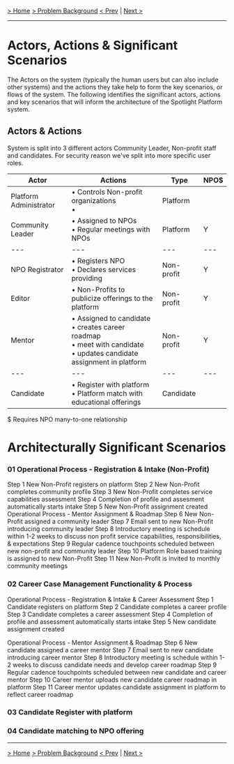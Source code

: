 [&gt; Home](../README.md)  [&gt; Problem Background](README.md)
[&lt; Prev](1.3.ArchitectureAnalysis.md)  |  [Next &gt;](1.5.Constraints.md)

---

# Actors, Actions & Significant Scenarios

The Actors on the system (typically the human users but can also include other systems) and the actions they take
help to form the key scenarios, or flows of the system. The following identifies the significant actors, actions
and key scenarios that will inform the architecture of the Spotlight Platform system.

## Actors & Actions

System is split into 3 different actors Community Leader, Non-profit staff and candidates. For security reason we've split into more specific user roles.


| Actor                  | Actions                                                                                                                              | Type       | NPO$ |
| ------------------------ | -------------------------------------------------------------------------------------------------------------------------------------- | ------------ | ------ |
| Platform Administrator | • Controls Non-profit organizations<br /> •                                                                                        | Platform   |      |
| Community Leader       | • Assigned to NPOs<br /> • Regular meetings with NPOs                                                                              | Platform   | Y    |
| ---                    | ---                                                                                                                                  | ---        | ---  |
| NPO Registrator        | • Registers NPO<br />• Declares services providing                                                                                 | Non-profit | Y    |
| Editor                 | • Non-Profits to publicize offerings to the platform                                                                                | Non-profit | Y    |
| Mentor                 | • Assigned to candidate<br />• creates career roadmap<br />• meet with candidate<br />• updates candidate assignment in platform | Non-profit | Y    |
| ---                    | ---                                                                                                                                  | ---        | ---  |
| Candidate              | • Register with platform<br />• Platform match with educational offerings                                                          | Candidate  |      |

$ Requires NPO many-to-one relationship

# Architecturally Significant Scenarios

### 01 Operational Process - Registration & Intake (Non-Profit)

Step 1 New Non-Profit registers on platform
Step 2 New Non-Profit completes community profile
Step 3 New Non-Profit completes service capabilities assessment
Step 4 Completion of profile and assesment automatically starts intake
Step 5 New Non-Profit assignment created
Operational Process - Mentor Assignment & Roadmap
Step 6 New Non-Profit assigned a community leader
Step 7 Email sent to new Non-Profit introducing community leader
Step 8 Introductory meeting is schedule within 1-2 weeks to discuss non profit service
capabilities, responsibilities, & expectations
Step 9 Regular cadence touchpoints scheduled between new non-profit and community leader
Step 10 Platform Role based training is assigned to new Non-Profit
Step 11 New Non-Profit is invited to monthly community meetings

### 02 Career Case Management Functionality & Process

Operational Process - Registration & Intake & Career Assessment
Step 1	Candidate registers on platform
Step 2	Candidate completes a career profile
Step 3	Candidate completes a career assessment
Step 4	Completion of profile and assessment automatically starts intake
Step 5	New candidate assignment created

Operational Process - Mentor Assignment & Roadmap
Step 6	New candidate assigned a career mentor
Step 7	Email sent to new candidate introducing career mentor
Step 8	Introductory meeting is schedule within 1-2 weeks to discuss candidate needs and develop career roadmap
Step 9	Regular cadence touchpoints scheduled between new candidate and career mentor
Step 10	Career mentor uploads new candidate career roadmap in platform
Step 11	Career mentor updates candidate assignment in platform to reflect career roadmap

### 03 Candidate Register with platform

### 04 Candidate matching to NPO offering

---

[&gt; Home](../README.md)  [&gt; Problem Background](README.md)
[&lt; Prev](1.3.ArchitectureAnalysis.md)  |  [Next &gt;](1.5.Constraints.md)
